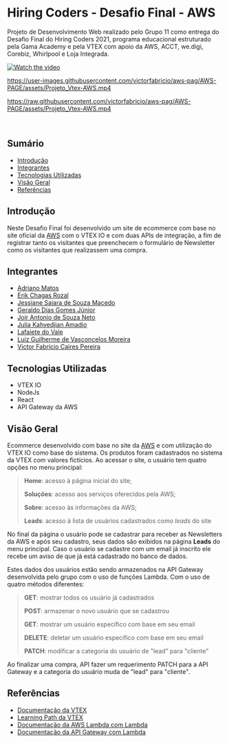 # Hiring Coders - Desafio Final - AWS
Projeto de Desenvolvimento Web realizado pelo Grupo 11 como entrega do Desafio Final do Hiring Coders 2021, programa educacional estruturado pela Gama Academy e pela VTEX com apoio da AWS, ACCT, we.digi, Corebiz, Whirlpool e Loja Integrada.

[![Watch the video](https://github.com/victorfabricio/aws-page/blob/main/AWS-PAGE/assets/home.png)](https://youtu.be/c4cF8eS0tVc)


https://user-images.githubusercontent.com/victorfabricio/aws-pag/AWS-PAGE/assets/Projeto_Vtex-AWS.mp4

https://raw.githubusercontent.com/victorfabricio/aws-pag/AWS-PAGE/assets/Projeto_Vtex-AWS.mp4

​
## Sumário
- [Introdução](#introdução)
- [Integrantes](#integrantes)
- [Tecnologias Utilizadas](#tecnologias-utilizadas)
- [Visão Geral](#visão-geral)
- [Referências](#referências)

## Introdução

Neste Desafio Final foi desenvolvido um site de ecommerce com base no site oficial da [AWS](https://aws.amazon.com/pt/) com o VTEX IO e com duas APIs de integração, a fim de registrar tanto os visitantes que preenchecem o formulário de Newsletter como os visitantes que realizassem uma compra.

## Integrantes
- [Adriano Matos](https://github.com/adrianomatos)
- [Erik Chagas Rozal](https://github.com/erikchagas)
- [Jessiane Saiara de Souza Macedo](https://github.com/jessiannesaiara)
- [Geraldo Dias Gomes Júnior](https://github.com/JuniorrGoD)
- [Joir Antonio de Souza Neto](https://github.com/joirneto)
- [Julia Kahvedjian Amadio](https://github.com/JKAmadio)
- [Lafaiete do Vale](https://github.com/lafadovale)
- [Luiz Guilherme de Vasconcelos Moreira](https://github.com/LuizGVM)
- [Victor Fabricio Caires Pereira](https://github.com/victorfabricio)

## Tecnologias Utilizadas
- VTEX IO
- NodeJs
- React
- API Gateway da AWS

## Visão Geral

Ecommerce desenvolvido com base no site da [AWS](https://aws.amazon.com/pt/) e com utilização do VTEX IO como base do sistema. Os produtos foram cadastrados no sistema da VTEX com valores fictícios. Ao acessar o site, o usuário tem quatro opções no menu principal:

> **Home**: acesso à página inicial do site;
> 
> **Soluções**: acesso aos serviços oferecidos pela AWS;
> 
> **Sobre**: acesso às informações da AWS;
> 
> **Leads**: acesso à lista de usuários cadastrados como *leads* do site

No final da página o usuário pode se cadastrar para receber as Newsletters da AWS e após seu cadastro, seus dados são exibidos na página **Leads** do menu principal. Caso o usuário se cadastre com um email já inscrito ele recebe um aviso de que já está cadastrado no banco de dados.

Estes dados dos usuários estão sendo armazenados na API Gateway desenvolvida pelo grupo com o uso de funções Lambda. Com o uso de quatro métodos diferentes:

> **GET**: mostrar todos os usuário já cadastrados
> 
> **POST**: armazenar o novo usuário que se cadastrou 
> 
> **GET**: mostrar um usuário específico com base em seu email
> 
> **DELETE**: deletar um usuário específico com base em seu email
> 
> **PATCH**: modificar a categoria do usuário de "lead" para "cliente"

Ao finalizar uma compra, API fazer um requerimento PATCH para a API Gateway e a categoria do usuário muda de "lead" para "cliente".

## Referências

- [Documentação da VTEX](https://developers.vtex.com/vtex-developer-docs/docs/welcome)
- [Learning Path da VTEX](https://learn.vtex.com/page/learning-path-lang-pt)
- [Documentação da AWS Lambda com Lambda](https://docs.aws.amazon.com/lambda/latest/dg/services-apigateway.html)
- [Documentação da API Gateway com Lambda](https://docs.aws.amazon.com/apigateway/latest/developerguide/welcome.html)

